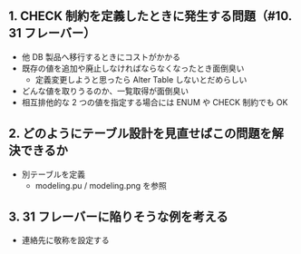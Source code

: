 ## 1. CHECK 制約を定義したときに発生する問題（#10. 31 フレーバー）

- 他 DB 製品へ移行するときにコストがかかる
- 既存の値を追加や廃止しなければならなくなったとき面倒臭い
  - 定義変更しようと思ったら Alter Table しないとだめらしい
- どんな値を取りうるのか、一覧取得が面倒臭い
- 相互排他的な 2 つの値を指定する場合には ENUM や CHECK 制約でも OK

## 2. どのようにテーブル設計を見直せばこの問題を解決できるか

- 別テーブルを定義
  - modeling.pu / modeling.png を参照

## 3. 31 フレーバーに陥りそうな例を考える

- 連絡先に敬称を設定する

